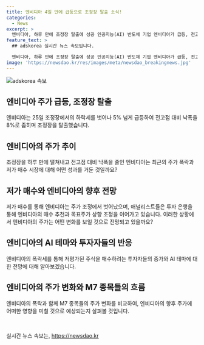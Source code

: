 ```yaml
---
title: 엔비디아 4일 만에 급등으로 조정장 탈출 소식!
categories:
  - News
excerpt: >
  엔비디아, 하루 만에 조정장 탈출에 성공 인공지능(AI) 반도체 기업 엔비디아가 급등, 전고점 대비 낙폭을 8%로 줄이며 조정장 탈출. 분기 실적과 액면분할에 힘입어 지난 한 달간 가파른 상승 후 조정장 진입했지만, 하루만에 벗어나 급등세를 보였다. 이에 저가 매수 시장에서 급등을 기대하며 긍정적 전망이 이어지고 있다. 루이스 내블리어 애널리스트는 엔비디아의 저가 매수 동력을 강조하며 AI 테마의 여전한 유효성을 강조했다. M7 종목들 주가 흐름의 변화 없이 강세장이 이어지면서 투자자들의 저가 매수가 증가하는 추세이다.
feature_text: >
  ## adskorea 실시간 뉴스 속보입니다.

  엔비디아, 하루 만에 조정장 탈출에 성공 인공지능(AI) 반도체 기업 엔비디아가 급등, 전고점 대비 낙폭을 8%로 줄이며 조정장 탈출. 분기 실적과 액면분할에 힘입어 지난 한 달간 가파른 상승 후 조정장 진입했지만, 하루만에 벗어나 급등세를 보였다. 이에 저가 매수 시장에서 급등을 기대하며 긍정적 전망이 이어지고 있다. 루이스 내블리어 애널리스트는 엔비디아의 저가 매수 동력을 강조하며 AI 테마의 여전한 유효성을 강조했다. M7 종목들 주가 흐름의 변화 없이 강세장이 이어지면서 투자자들의 저가 매수가 증가하는 추세이다.
image: 'https://newsdao.kr/res/images/meta/newsdao_breakingnews.jpg'
---
```


<p><img src="https://newsdao.kr/res/images/meta/newsdao_breakingnews.jpg" alt="adskorea 속보" /></p>

<h2 data-ke-size="size26">엔비디아 주가 급등, 조정장 탈출</h2>

<p data-ke-size="size16">엔비디아는 25일 조정장에서의 하락세를 벗어나 5% 넘게 급등하여 전고점 대비 낙폭을 8%로 좁히며 조정장을 탈출했습니다.</p>

<h2 data-ke-size="size26">엔비디아의 주가 추이</h2>

<p data-ke-size="size16">조정장을 하루 만에 떨쳐내고 전고점 대비 낙폭을 줄인 엔비디아는 최근의 주가 폭락과 저가 매수 시장에 대해 어떤 성과를 거둔 것일까요?</p>

<h2 data-ke-size="size26">저가 매수와 엔비디아의 향후 전망</h2>

<p data-ke-size="size16">저가 매수를 통해 엔비디아는 주가 조정에서 벗어났으며, 애널리스트들은 투자 은행을 통해 엔비디아의 매수 추천과 목표주가 상향 조정을 이어가고 있습니다. 이러한 상황에서 엔비디아의 주가는 어떤 변화를 보일 것으로 전망되고 있을까요?</p>

<h2 data-ke-size="size26">엔비디아의 AI 테마와 투자자들의 반응</h2>

<p data-ke-size="size16">엔비디아의 폭락세를 통해 저평가된 주식을 매수하려는 투자자들의 증가와 AI 테마에 대한 전망에 대해 알아보겠습니다.</p>

<h2 data-ke-size="size26">엔비디아의 주가 변화와 M7 종목들의 흐름</h2>

<p data-ke-size="size16">엔비디아의 폭락과 함께 M7 종목들의 주가 변화를 비교하여, 엔비디아의 향후 주가에 어떠한 영향을 미칠 것으로 예상되는지 살펴볼 것입니다.</p>

<p data-ke-size="size16">&nbsp;</p>
실시간 뉴스 속보는, <a href="https://newsdao.kr" rel="dofollow">https://newsdao.kr</a>


